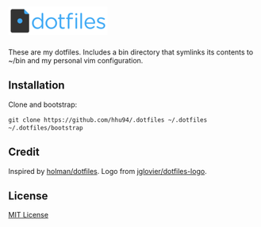 # ![dotfiles][logo]

These are my dotfiles. Includes a bin directory that symlinks its contents to
~/bin and my personal vim configuration.

## Installation

Clone and bootstrap:
```
git clone https://github.com/hhu94/.dotfiles ~/.dotfiles
~/.dotfiles/bootstrap
```

## Credit

Inspired by [holman/dotfiles][0]. Logo from [jglovier/dotfiles-logo][1].

## License

[MIT License][2]

[logo]: https://github.com/hhu94/.dotfiles/blob/master/dotfiles-logo.png
[0]:    https://github.com/holman/dotfiles
[1]:    https://github.com/jglovier/dotfiles-logo
[2]:    https://github.com/hhu94/.dotfiles/blob/master/LICENSE
